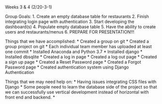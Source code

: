 Weeks 3 & 4 (2/20-3-1)

Group Goals: 
    1.  Create an empty database table for restaurants
    2.  Finish integrating login page with authentication
    3.  Start developing the dashboard(s)
    4.  Populate empty database table
    5.  Have the ability to create users and restaurants/menus
    6.  PREPARE FOR PRESENTATION!!!
    
Things that we have accomplished:
    *  Created a group on git
    *  Created a group project on git
    *  Each individual team member has uploaded at least one commit
    *  Installed Anaconda and Python 3.7
    *  Installed django
    *  Installed dbsqlite
    *  Created a log in page
    *  Created a log out page
    *  Created a sign up page
    *  Created a Reset Password page
    *  Created a Forgot Password page
    *  Created authentication system using Django Authentication
    
Things that we may need help on:
    *  Having issues integrating CSS files with Django
    *  Some people need to learn the database side of the project so that we
    can successfully use vertical development instead of horizontal with front
    end and backend.
    *  
    